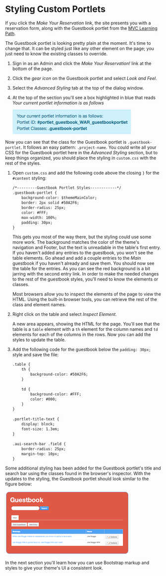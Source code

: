 # Styling Custom Portlets [](id=styling-custom-portlets)

If you click the *Make Your Reservation* link, the site presents you with a
reservation form, along with the Guestbook portlet from the [MVC Learning Path](/develop/learning-paths/mvc). 

The Guestbook portlet is looking pretty plain at the moment. It's time to change
that. It can be styled just like any other element on the page; you just need to
know the existing classes to override.

1.  Sign in as an Admin and click the *Make Your Reservation!* link at the bottom
    of the page.

2.  Click the *gear icon* on the Guestbook portlet and select *Look and Feel*.

3.  Select the *Advanced Styling* tab at the top of the dialog window.

4.  At the top of the section you'll see a box highlighted in blue that reads
    *Your current portlet information is as follows*

    ![Figure 1: You can view a custom portlet's class in the *Look and Feel* configuration menu.](../../../images/current-portlet-info.png)

Now you can see that the class for the Guestbook portlet is
`.guestbook-portlet`. It follows an easy pattern: `.project-name`. You could
write all your CSS for the Guestbook portlet here in the *Advanced Styling*
section, but to keep things organized, you should place the styling in
`custom.css` with the rest of the styles.

1.  Open `custom.css` and add the following code above the closing `}` for the
    `#content` styling:

        /*---------Guestbook Portlet Styles------------*/
        .guestbook-portlet {
            background-color: $themeMainColor;
            border: 2px solid #50A2F6;
            border-radius: 25px;
            color: #FFF;
            max-width: 100%;
            padding: 30px;
        }

    This gets you most of the way there, but the styling could use some more
    work. The background matches the color of the theme's navigation and Footer,
    but the text is unreadable in the table's first entry. If you haven't
    added any entries to the guestbook, you won't see the table elements. Go
    ahead and add a couple entries to the *Main* guestbook if you haven't
    already and save them. You should now see the table for the entries. As you
    can see the red background is a bit jarring with the second entry link. In
    order to make the needed changes to the rest of the guestbook styles, you'll
    need to know the elements or classes.

    Most browsers allow you to inspect the elements of the page to view the
    HTML. Using the built-in browser tools, you can retrieve the rest of the
    class and element names.

2. Right click on the table and select *Inspect Element*.

    A new area appears, showing the HTML for the page. You'll see that the table
    is a `table` element with a `th` element for the column names and `td`
    elements for each of the columns in the rows. Now you can add the styles to
    update the table.

3.  Add the following code for the guestbook below the `padding: 30px;` style and
    save the file:

        .table {
            th {
                background-color: #50A2F6;
            }

            td {
                background-color: #FFF;
                color: #000;
            }
        }

        .portlet-title-text {
            display: block;
            font-size: 1.3em;
        }

        .aui-search-bar .field {
            border-radius: 25px;
            margin-top: 10px;
        }

Some additional styling has been added for the Guestbook portlet's title and
search bar using the classes found in the browser's inspector. With the updates
to the styling, the Guestbook portlet should look similar to the figure below:

![Figure 2: The Guestbook portlet's styles now complement the theme.](../../../images/guestbook-portlet-fin.png)

In the next section you'll learn how you can use Bootstrap markup and styles to
give your theme's UI a consistent look.
